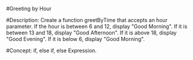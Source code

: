 #Greeting by Hour

#Description:
Create a function greetByTime that accepts an hour parameter. If the hour is between 6 and 12, display "Good Morning". If it is between 13 and 18, display "Good Afternoon". If it is above 18, display "Good Evening". If it is below 6, display "Good Morning".

#Concept:
if, else if, else Expression.